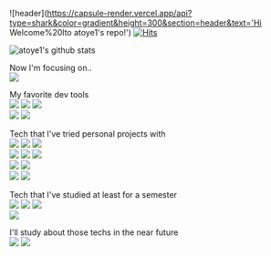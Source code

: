 ![header](https://capsule-render.vercel.app/api?type=shark&color=gradient&height=300&section=header&text='Hi Welcome%20lto atoye1's repo!')
[![Hits](https://hits.seeyoufarm.com/api/count/incr/badge.svg?url=https%3A%2F%2Fgithub.com%2Fatoye1%2Fhit-counter&count_bg=%2379C83D&title_bg=%23555555&icon=&icon_color=%23E7E7E7&title=hits&edge_flat=false)](https://hits.seeyoufarm.com)

![atoye1's github stats](https://github-readme-stats.vercel.app/api?username=atoye1&show_icons=true)

Now I'm focusing on..  
<img src="https://img.shields.io/badge/Node.js-339933?style=flat&logo=Node.js&logoColor=white"/>


My favorite dev tools  
<img src="https://img.shields.io/badge/Vim-019733?style=flat&logo=Vim&logoColor=white"/>
<img src="https://img.shields.io/badge/Visual Studio Code-007ACC?style=flat&logo=Visual Studio Code&logoColor=white"/>
<img src="https://img.shields.io/badge/macOS-2F3134?style=flat&logo=macOS&logoColor=white"/>  
<img src="https://img.shields.io/badge/iTerm2-2F3134?style=flat&logo=iTerm2&logoColor=white"/>
<img src="https://img.shields.io/badge/Alfred-5C1F87?style=flat&logo=Alfred&logoColor=white"/>


Tech that I've tried personal projects with  
<img src="https://img.shields.io/badge/JavaScript-F7DF1E?style=flat&logo=JavaScript&logoColor=white"/>
<img src="https://img.shields.io/badge/Python-3776AB?style=flat&logo=Python&logoColor=white"/>
<img src="https://img.shields.io/badge/Docker-2496ED?style=flat&logo=Docker&logoColor=white"/>  
<img src="https://img.shields.io/badge/Hyperledger-2F3134?style=flat&logo=Hyperledger&logoColor=white"/>
<img src="https://img.shields.io/badge/MongoDB-47A248?style=flat&logo=MongoDB&logoColor=white"/>
<img src="https://img.shields.io/badge/MySQL-4479A1?style=flat&logo=MySQL&logoColor=white"/>  
<img src="https://img.shields.io/badge/Selenium-43B02A?style=flat&logo=Selenium&logoColor=white"/>
<img src="https://img.shields.io/badge/Bootstrap-7952B3?style=flat&logo=Bootstrap&logoColor=white"/>  
<img src="https://img.shields.io/badge/AWS Lambda-FF9900?style=flat&logo=AWS Lambda&logoColor=white"/>
<img src="https://img.shields.io/badge/Amazon EC2-FF9900?style=flat&logo=Amazon EC2&logoColor=white"/>

Tech that I've studied at least for a semester  
<img src="https://img.shields.io/badge/C-A8B9CC?style=flat&logo=C&logoColor=white"/>
<img src="https://img.shields.io/badge/C++-00599C?style=flat&logo=C++ EC2&logoColor=white"/>
<img src="https://img.shields.io/badge/C Sharp-239128?style=flat&logo=C Sharp &logoColor=white"/>  
<img src="https://img.shields.io/badge/Azure-0078D4?style=flat&logo=Azure&logoColor=white"/>

I'll study about those techs in the near future  
<img src="https://img.shields.io/badge/NestJS-E0234E?style=flat&logo=NestJS&logoColor=white"/>
<img src="https://img.shields.io/badge/Solidity-363636?style=flat&logo=Solidity&logoColor=white"/>
